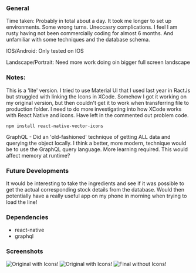 ### General

Time taken: Probably in total about a day. It took me longer to set up environments. Some wrong turns. Uneccasry complications. I feel I am rusty having not been commercially coding for almost 6 months. And unfamiliar with some techniques and the database schema.

IOS/Android: Only tested on IOS

Landscape/Portrait: Need more work doing oin bigger full screen landscape

### Notes:

This is a 'lite' version. I tried to use Material UI that I used last year in RactJs but struggled with linking the Icons in XCode. Somehow I got it working on my original version, but then couldn't get it to work when transferring file to production folder. I need to do more investigating into how XCode works with React Native and icons. Have left in the commented out problem code.

```npm install react-native-vector-icons```

GraphQL - Did an 'old-fashioned' technique of getting ALL data and querying the object locally. I think a better, more modern, technique would be to use the GraphQL query language. More learning required. This would affect memory at runtime?

### Future Developments
It would be interesting to take the ingredients and see if it was possible to get the actual corresponding stock details from the database. Would then potentially have a really useful app on my phone in morning when trying to load the line!

### Dependencies
- react-native
- graphql

### Screenshots

![Original with Icons!](img/original-with-icons-1s.png "Original with Icons")
![Original with Icons!](img/original-with-icons-2s.png "Original with Icons")
![Final without Icons!](img/original-without-icons-3s.png "Original with Icons")